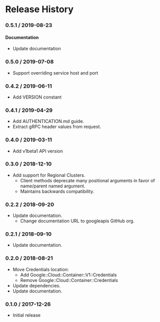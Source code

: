 # Release History

### 0.5.1 / 2019-08-23

#### Documentation

* Update documentation

### 0.5.0 / 2019-07-08

* Support overriding service host and port

### 0.4.2 / 2019-06-11

* Add VERSION constant

### 0.4.1 / 2019-04-29

* Add AUTHENTICATION.md guide.
* Extract gRPC header values from request.

### 0.4.0 / 2019-03-11

* Add v1beta1 API version

### 0.3.0 / 2018-12-10

* Add support for Regional Clusters.
  * Client methods deprecate many positional arguments in
    favor of name/parent named argument.
  * Maintains backwards compatibility.

### 0.2.2 / 2018-09-20

* Update documentation.
  * Change documentation URL to googleapis GitHub org.

### 0.2.1 / 2018-09-10

* Update documentation.

### 0.2.0 / 2018-08-21

* Move Credentials location:
  * Add Google::Cloud::Container::V1::Credentials
  * Remove Google::Cloud::Container::Credentials
* Update dependencies.
* Update documentation.

### 0.1.0 / 2017-12-26

* Initial release

